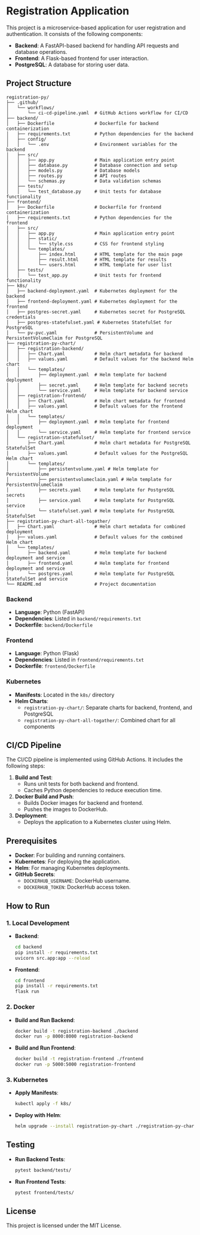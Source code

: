 # Registration Application

This project is a microservice-based application for user registration and authentication. It consists of the following components:

- **Backend**: A FastAPI-based backend for handling API requests and database operations.
- **Frontend**: A Flask-based frontend for user interaction.
- **PostgreSQL**: A database for storing user data.

## Project Structure

```
registration-py/
├── .github/
│   └── workflows/
│       └── ci-cd-pipeline.yaml  # GitHub Actions workflow for CI/CD
├── backend/
│   ├── Dockerfile               # Dockerfile for backend containerization
│   ├── requirements.txt         # Python dependencies for the backend
│   ├── config/
│   │   └── .env                 # Environment variables for the backend
│   ├── src/
│   │   ├── app.py               # Main application entry point
│   │   ├── database.py          # Database connection and setup
│   │   ├── models.py            # Database models
│   │   ├── routes.py            # API routes
│   │   └── schemas.py           # Data validation schemas
│   ├── tests/
│   │   └── test_database.py     # Unit tests for database functionality
├── frontend/
│   ├── Dockerfile               # Dockerfile for frontend containerization
│   ├── requirements.txt         # Python dependencies for the frontend
│   ├── src/
│   │   ├── app.py               # Main application entry point
│   │   ├── static/
│   │   │   └── style.css        # CSS for frontend styling
│   │   └── templates/
│   │       ├── index.html       # HTML template for the main page
│   │       ├── result.html      # HTML template for results
│   │       └── users.html       # HTML template for user list
│   ├── tests/
│   │   └── test_app.py          # Unit tests for frontend functionality
├── k8s/
│   ├── backend-deployment.yaml  # Kubernetes deployment for the backend
│   ├── frontend-deployment.yaml # Kubernetes deployment for the frontend
│   ├── postgres-secret.yaml     # Kubernetes secret for PostgreSQL credentials
│   ├── postgres-statefulset.yaml # Kubernetes StatefulSet for PostgreSQL
│   └── pv-pvc.yaml              # PersistentVolume and PersistentVolumeClaim for PostgreSQL
├── registration-py-chart/
│   ├── registration-backend/
│   │   ├── Chart.yaml           # Helm chart metadata for backend
│   │   ├── values.yaml          # Default values for the backend Helm chart
│   │   └── templates/
│   │       ├── deployment.yaml  # Helm template for backend deployment
│   │       ├── secret.yaml      # Helm template for backend secrets
│   │       └── service.yaml     # Helm template for backend service
│   ├── registration-frontend/
│   │   ├── Chart.yaml           # Helm chart metadata for frontend
│   │   ├── values.yaml          # Default values for the frontend Helm chart
│   │   └── templates/
│   │       ├── deployment.yaml  # Helm template for frontend deployment
│   │       └── service.yaml     # Helm template for frontend service
│   └── registration-statefulset/
│       ├── Chart.yaml           # Helm chart metadata for PostgreSQL StatefulSet
│       ├── values.yaml          # Default values for the PostgreSQL Helm chart
│       └── templates/
│           ├── persistentvolume.yaml # Helm template for PersistentVolume
│           ├── persistentvolumeclaim.yaml # Helm template for PersistentVolumeClaim
│           ├── secrets.yaml     # Helm template for PostgreSQL secrets
│           ├── service.yaml     # Helm template for PostgreSQL service
│           └── statefulset.yaml # Helm template for PostgreSQL StatefulSet
├── registration-py-chart-all-togather/
│   ├── Chart.yaml               # Helm chart metadata for combined deployment
│   ├── values.yaml              # Default values for the combined Helm chart
│   └── templates/
│       ├── backend.yaml         # Helm template for backend deployment and service
│       ├── frontend.yaml        # Helm template for frontend deployment and service
│       └── postgres.yaml        # Helm template for PostgreSQL StatefulSet and service
└── README.md                    # Project documentation
```

### Backend
- **Language**: Python (FastAPI)
- **Dependencies**: Listed in `backend/requirements.txt`
- **Dockerfile**: `backend/Dockerfile`

### Frontend
- **Language**: Python (Flask)
- **Dependencies**: Listed in `frontend/requirements.txt`
- **Dockerfile**: `frontend/Dockerfile`

### Kubernetes
- **Manifests**: Located in the `k8s/` directory
- **Helm Charts**:
  - `registration-py-chart/`: Separate charts for backend, frontend, and PostgreSQL
  - `registration-py-chart-all-togather/`: Combined chart for all components

## CI/CD Pipeline

The CI/CD pipeline is implemented using GitHub Actions. It includes the following steps:
1. **Build and Test**:
   - Runs unit tests for both backend and frontend.
   - Caches Python dependencies to reduce execution time.
2. **Docker Build and Push**:
   - Builds Docker images for backend and frontend.
   - Pushes the images to DockerHub.
3. **Deployment**:
   - Deploys the application to a Kubernetes cluster using Helm.

## Prerequisites

- **Docker**: For building and running containers.
- **Kubernetes**: For deploying the application.
- **Helm**: For managing Kubernetes deployments.
- **GitHub Secrets**:
  - `DOCKERHUB_USERNAME`: DockerHub username.
  - `DOCKERHUB_TOKEN`: DockerHub access token.

## How to Run

### 1. Local Development
- **Backend**:
  ```bash
  cd backend
  pip install -r requirements.txt
  uvicorn src.app:app --reload
  ```

- **Frontend**:
  ```bash
  cd frontend
  pip install -r requirements.txt
  flask run
  ```

### 2. Docker
- **Build and Run Backend**:
  ```bash
  docker build -t registration-backend ./backend
  docker run -p 8000:8000 registration-backend
  ```

- **Build and Run Frontend**:
  ```bash
  docker build -t registration-frontend ./frontend
  docker run -p 5000:5000 registration-frontend
  ```

### 3. Kubernetes
- **Apply Manifests**:
  ```bash
  kubectl apply -f k8s/
  ```

- **Deploy with Helm**:
  ```bash
  helm upgrade --install registration-py-chart ./registration-py-chart-all-togather --namespace registration-fb
  ```

## Testing

- **Run Backend Tests**:
  ```bash
  pytest backend/tests/
  ```

- **Run Frontend Tests**:
  ```bash
  pytest frontend/tests/
  ```

## License

This project is licensed under the MIT License.